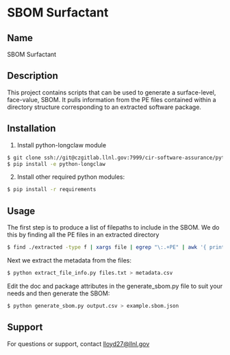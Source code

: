 # SBOM Surfactant

## Name
SBOM Surfactant

## Description
This project contains scripts that can be used to generate a surface-level, face-value, SBOM.  It pulls information from the PE files contained within a directory structure corresponding to an extracted software package.

## Installation
1. Install python-longclaw module
```bash
$ git clone ssh://git@czgitlab.llnl.gov:7999/cir-software-assurance/python-longclaw.git
$ pip install -e python-longclaw
```

2. Install other required python modules:
```bash
$ pip install -r requirements
```
## Usage
The first step is to produce a list of filepaths to include in the SBOM.  We do this by finding all the PE files in an extracted directory
```bash
$ find ./extracted -type f | xargs file | egrep "\:.+PE" | awk '{ print $1 }' | sort > files.txt
```

Next we extract the metadata from the files:
```bash
$ python extract_file_info.py files.txt > metadata.csv
```

Edit the doc and package attributes in the generate_sbom.py file to suit your needs and then generate the SBOM:
```bash
$ python generate_sbom.py output.csv > example.sbom.json
```

## Support
For questions or support, contact lloyd27@llnl.gov
